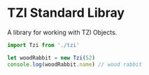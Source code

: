 # TZI Standard Libray

A library for working with TZI Objects.

```js
import Tzi from './tzi'

let woodRabbit = new Tzi(52)
console.log(woodRabbit.name) // wood rabbit